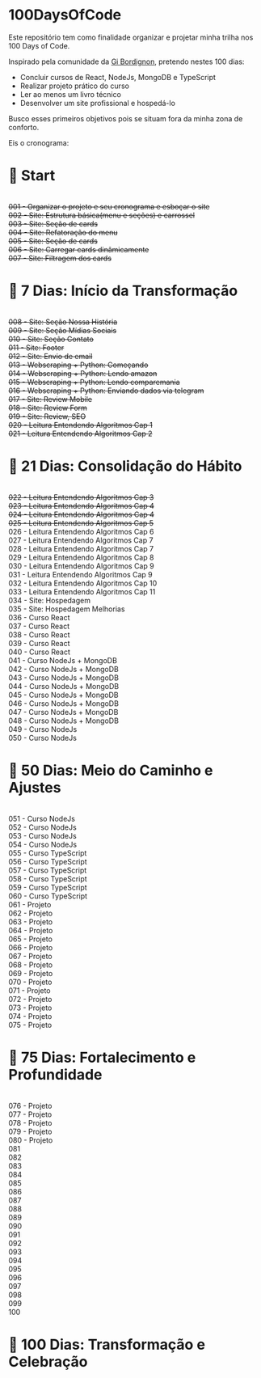 # 100DaysOfCode

Este repositório tem como finalidade organizar e projetar minha trilha nos 100 Days of Code.

Inspirado pela comunidade da <a href="https://github.com/sspacecoding">Gi Bordignon</a>, pretendo nestes 100 dias:

- Concluir cursos de React, NodeJs, MongoDB e TypeScript
- Realizar projeto prático do curso
- Ler ao menos um livro técnico
- Desenvolver um site profissional e hospedá-lo

Busco esses primeiros objetivos pois se situam fora da minha zona de conforto.

Eis o cronograma:

<h1>🚩 Start</h1>

<br>~~001 - Organizar o projeto e seu cronograma e esboçar o site~~
<br>~~002 - Site: Estrutura básica(menu e seções) e carrossel~~
<br>~~003 - Site: Seção de cards~~
<br>~~004 - Site: Refatoração do menu~~
<br>~~005 - Site: Seção de cards~~
<br>~~006 - Site: Carregar cards dinâmicamente~~
<br>~~007 - Site: Filtragem dos cards~~
<br><h1>🚩 7 Dias: Início da Transformação</h1>
<br>~~008 - Site: Seção Nossa História~~
<br>~~009 - Site: Seção Mídias Sociais~~
<br>~~010 - Site: Seção Contato~~
<br>~~011 - Site: Footer~~
<br>~~012 - Site: Envio de email~~
<br>~~013 - Webscraping + Python: Começando~~
<br>~~014 - Webscraping + Python: Lendo amazon~~
<br>~~015 - Webscraping + Python: Lendo comparemania~~
<br>~~016 - Webscraping + Python: Enviando dados via telegram~~
<br>~~017 - Site: Review Mobile~~
<br>~~018 - Site: Review Form~~
<br>~~019 - Site: Review, SEO~~
<br>~~020 - Leitura Entendendo Algoritmos Cap 1~~
<br>~~021 - Leitura Entendendo Algoritmos Cap 2~~
<br><h1>🚩 21 Dias: Consolidação do Hábito</h1>
<br>~~022 - Leitura Entendendo Algoritmos Cap 3~~
<br>~~023 - Leitura Entendendo Algoritmos Cap 4~~
<br>~~024 - Leitura Entendendo Algoritmos Cap 4~~
<br>~~025 - Leitura Entendendo Algoritmos Cap 5~~
<br>026 - Leitura Entendendo Algoritmos Cap 6
<br>027 - Leitura Entendendo Algoritmos Cap 7
<br>028 - Leitura Entendendo Algoritmos Cap 7
<br>029 - Leitura Entendendo Algoritmos Cap 8
<br>030 - Leitura Entendendo Algoritmos Cap 9
<br>031 - Leitura Entendendo Algoritmos Cap 9
<br>032 - Leitura Entendendo Algoritmos Cap 10
<br>033 - Leitura Entendendo Algoritmos Cap 11
<br>034 - Site: Hospedagem
<br>035 - Site: Hospedagem Melhorias
<br>036 - Curso React
<br>037 - Curso React
<br>038 - Curso React
<br>039 - Curso React
<br>040 - Curso React
<br>041 - Curso NodeJs + MongoDB
<br>042 - Curso NodeJs + MongoDB
<br>043 - Curso NodeJs + MongoDB
<br>044 - Curso NodeJs + MongoDB
<br>045 - Curso NodeJs + MongoDB
<br>046 - Curso NodeJs + MongoDB
<br>047 - Curso NodeJs + MongoDB
<br>048 - Curso NodeJs + MongoDB
<br>049 - Curso NodeJs
<br>050 - Curso NodeJs
<br><h1>🚩 50 Dias: Meio do Caminho e Ajustes</h1>
<br>051 - Curso NodeJs
<br>052 - Curso NodeJs
<br>053 - Curso NodeJs
<br>054 - Curso NodeJs
<br>055 - Curso TypeScript
<br>056 - Curso TypeScript
<br>057 - Curso TypeScript
<br>058 - Curso TypeScript
<br>059 - Curso TypeScript
<br>060 - Curso TypeScript
<br>061 - Projeto
<br>062 - Projeto
<br>063 - Projeto
<br>064 - Projeto
<br>065 - Projeto
<br>066 - Projeto
<br>067 - Projeto
<br>068 - Projeto
<br>069 - Projeto
<br>070 - Projeto
<br>071 - Projeto
<br>072 - Projeto
<br>073 - Projeto
<br>074 - Projeto
<br>075 - Projeto
<br><h1>🚩 75 Dias: Fortalecimento e Profundidade</h1>
<br>076 - Projeto
<br>077 - Projeto
<br>078 - Projeto
<br>079 - Projeto
<br>080 - Projeto
<br>081
<br>082
<br>083
<br>084
<br>085
<br>086
<br>087
<br>088
<br>089
<br>090
<br>091
<br>092
<br>093
<br>094
<br>095
<br>096
<br>097
<br>098
<br>099
<br>100
<br><h1>🚩 100 Dias: Transformação e Celebração</h1>
